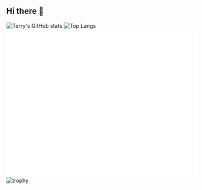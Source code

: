 ## Hi there 👋
![Terry's GitHub stats](https://github-readme-stats.vercel.app/api?username=KBowei&show_icons=true&theme=radical)
![Top Langs](https://github-readme-stats.vercel.app/api/top-langs/?username=KBowei)
![Metrics](/github-metrics.svg)
![trophy](https://github-profile-trophy.vercel.app/?username=KBowei)
<!--
**KBowei/KBowei** is a ✨ _special_ ✨ repository because its `README.md` (this file) appears on your GitHub profile.

Here are some ideas to get you started:

- 🔭 I’m currently working on ...
- 🌱 I’m currently learning ...
- 👯 I’m looking to collaborate on ...
- 🤔 I’m looking for help with ...
- 💬 Ask me about ...
- 📫 How to reach me: ...
- 😄 Pronouns: ...
- ⚡ Fun fact: ...
-->
